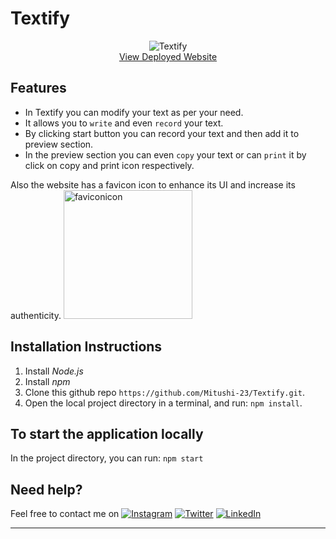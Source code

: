 
# Textify
<p align="center">
<img src="https://user-images.githubusercontent.com/83106116/179541040-f72e0ce2-53be-4c24-95d4-a0a2bab51e96.png" alt="Textify"/>

<br/>
  <a href="https://textify-app.netlify.app/">View Deployed Website</a>
</p>


## Features

* In Textify you can modify your text as per your need.
* It allows you to `write` and even `record` your text.
* By clicking start button you can record your text and then add it to preview section.
* In the preview section you can even `copy` your text or can `print` it by click on copy and print icon respectively.

Also the website has a favicon icon to enhance its UI and increase its authenticity.
<img width="206" alt="faviconicon" src="https://user-images.githubusercontent.com/83106116/179543568-fb8b9338-8f91-4dbb-b206-2ea618f5e1a8.png">

## Installation Instructions

1. Install *Node.js*
2. Install *npm*
3. Clone this github repo `https://github.com/Mitushi-23/Textify.git`.
4. Open the local project directory in a terminal, and run: `npm install`.

## To start the application locally

In the project directory, you can run: `npm start`

## Need help?

Feel free to contact me on
[![Instagram](https://img.shields.io/badge/Instagram-follow-purple.svg?logo=instagram&logoColor=white)](https://www.instagram.com/mitushi_agrawal_/) [![Twitter](https://img.shields.io/badge/Twitter-follow-blue.svg?logo=twitter&logoColor=white)](https://twitter.com/mitushi_agrawal) [![LinkedIn](https://img.shields.io/badge/LinkedIn-follow-green.svg?logo=linkedin&logoColor=white)](https://www.linkedin.com/in/mitushi-agrawal-bb75b0210/)

---------
